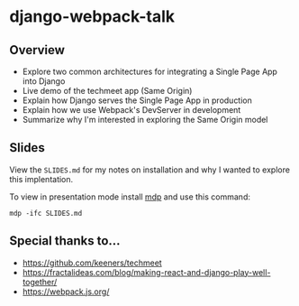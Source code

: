 # django-webpack-talk

## Overview
- Explore two common architectures for integrating a Single Page App into Django
- Live demo of the techmeet app (Same Origin)
- Explain how Django serves the Single Page App in production
- Explain how we use Webpack's DevServer in development
- Summarize why I'm interested in exploring the Same Origin model

## Slides
View the `SLIDES.md` for my notes on installation and why I wanted to explore this implentation.

To view in presentation mode install [mdp](https://github.com/visit1985/mdp) and use this command:

```
mdp -ifc SLIDES.md
```

## Special thanks to...
- https://github.com/keeners/techmeet
- https://fractalideas.com/blog/making-react-and-django-play-well-together/
- https://webpack.js.org/

